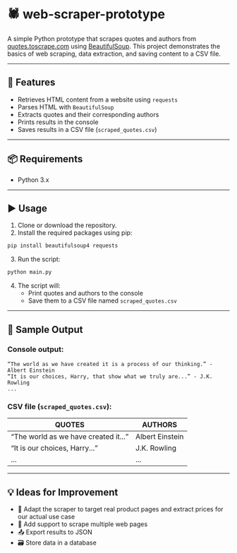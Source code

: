 # 🕷️ web-scraper-prototype

A simple Python prototype that scrapes quotes and authors from [quotes.toscrape.com](http://quotes.toscrape.com) using [BeautifulSoup](https://www.crummy.com/software/BeautifulSoup/bs4/doc/#). This project demonstrates the basics of web scraping, data extraction, and saving content to a CSV file.

---

## 🚀 Features

- Retrieves HTML content from a website using `requests`
- Parses HTML with `BeautifulSoup`
- Extracts quotes and their corresponding authors
- Prints results in the console
- Saves results in a CSV file (`scraped_quotes.csv`)

---

## 📦 Requirements

- Python 3.x

---

## ▶️ Usage

1. Clone or download the repository.
2. Install the required packages using pip:

```bash
pip install beautifulsoup4 requests
```

3. Run the script:

```bash
python main.py
```

4. The script will:
   - Print quotes and authors to the console
   - Save them to a CSV file named `scraped_quotes.csv`

---

## 📁 Sample Output

### Console output:

```text
“The world as we have created it is a process of our thinking.” - Albert Einstein
“It is our choices, Harry, that show what we truly are...” - J.K. Rowling
...
```

### CSV file (`scraped_quotes.csv`):

| QUOTES                               | AUTHORS         |
| ------------------------------------ | --------------- |
| “The world as we have created it...” | Albert Einstein |
| “It is our choices, Harry...”        | J.K. Rowling    |
| ...                                  | ...             |

---

## 💡 Ideas for Improvement

- 🛒 Adapt the scraper to target real product pages and extract prices for our actual use case
- 🔄 Add support to scrape multiple web pages
- 📤 Export results to JSON
- 🗃️ Store data in a database
